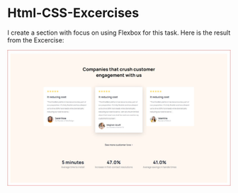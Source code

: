 # Html-CSS-Excercises
I create a section with focus on using Flexbox for this task. Here is the result from the Excercise: 

<center><img src="https://github.com/kadoubleU/Html-CSS-Excercises/blob/main/05.flexboxReviews/result.jpg" alt="BBC News Section Clone" title="BBC News Section Clone"></center>
